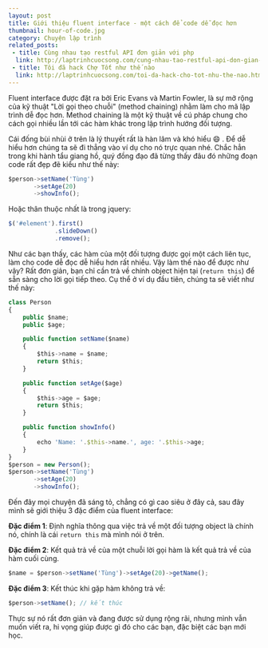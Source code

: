 ```yaml
---
layout: post
title: Giới thiệu fluent interface - một cách để code dễ đọc hơn
thumbnail: hour-of-code.jpg
category: Chuyện lập trình
related_posts:
 - title: Cùng nhau tạo restful API đơn giản với php
  link: http://laptrinhcuocsong.com/cung-nhau-tao-restful-api-don-gian-voi-php.html
 - title: Tôi đã hack Chợ Tốt như thế nào
  link: http://laptrinhcuocsong.com/toi-da-hack-cho-tot-nhu-the-nao.html
---
```

Fluent interface được đặt ra bởi Eric Evans và Martin Fowler, là sự mở rộng của kỹ thuật "Lời gọi theo chuỗi" (method chaining) nhằm làm cho mã lập trình dễ đọc hơn. Method chaining là một kỹ thuật về cú pháp chung cho cách gọi nhiều lần tới các hàm khác trong lập trình hướng đối tượng.

Cái đống bùi nhùi ở trên là lý thuyết rất là hàn lâm và khó hiểu :smile: . Để dễ hiểu hơn chúng ta sẽ đi thẳng vào ví dụ cho nó trực quan nhé. Chắc hẳn trong khi hành tẩu giang hồ, quý đồng đạo đã từng thấy đâu đó những đoạn code rất đẹp đẽ kiểu như thế này:

```javascript
$person->setName('Tùng')
       ->setAge(20)
       ->showInfo();
```

Hoặc thân thuộc nhất là trong jquery:

```javascript
$('#element').first()
             .slideDown()
             .remove();
```

Như các bạn thấy, các hàm của một đối tượng được gọi một cách liên tục, làm cho code dễ đọc dễ hiểu hơn rất nhiều. Vậy làm thế nào để được như vậy? Rất đơn giản, bạn chỉ cần trả về chính object hiện tại (`return this`) để sẵn sàng cho lời gọi tiếp theo. Cụ thể ở ví dụ đầu tiên, chúng ta sẽ viết như thế này:

```javascript
class Person
{
    public $name;
    public $age; 

    public function setName($name)
    {
        $this->name = $name;
        return $this;
    }

    public function setAge($age)
    {
        $this->age = $age;
        return $this;
    }

    public function showInfo()
    {
        echo 'Name: '.$this->name.', age: '.$this->age;
    }
}
$person = new Person();
$person->setName('Tùng')
       ->setAge(20)
       ->showInfo();
```

Đến đây mọi chuyện đã sáng tỏ, chẳng có gì cao siêu ở đây cả, sau đây mình sẽ giới thiệu 3 đặc điểm của fluent interface:

**Đặc điểm 1**: Định nghĩa thông qua việc trả về một đối tượng object là chính nó, chính là cái `return this` mà mình nói ở trên.

**Đặc điểm 2**: Kết quả trả về của một chuỗi lời gọi hàm là kết quả trả về của hàm cuối cùng.

```javascript
$name = $person->setName('Tùng')->setAge(20)->getName();
```

**Đặc điểm 3**: Kết thúc khi gặp hàm không trả về:

```javascript
$person->setName(); // kết thúc
```

Thực sự nó rất đơn giản và đang được sử dụng rộng rãi, nhưng mình vẫn muốn viết ra, hi vọng giúp được gì đó cho các bạn, đặc biệt các bạn mới học.





